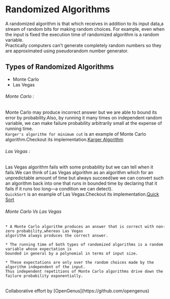 # Randomized Algorithms
A randomized algorithm is that which receives in addition to its input data,a stream of random bits for making random choices.
For example, even when the input is fixed the execution time of randomized algorithm is a random variable. <br >
Practically computers can't generate completely random numbers so they are approximated using pseudorandom number generator.
## Types of Randomized Algorithms
* Monte Carlo
* Las Vegas

###### Monte Carlo :
Monte Carlo may produce incorrect answer but we are able to bound its error by probability.Also, by running it many times on independent random variable, we can make failure probability arbitrarily small at the expense of running time.<br >
```Karger's algorithm for minimum cut``` is an example of Monte Carlo algorithm.Checkout its implementation.[Karger Algorithm](https://github.com/RN0311/cosmos/tree/master/code/randomized_algorithms/src/karger_minimum_cut_algorithm)

######  Las Vegas :
Las Vegas algorithm fails with some probability but we can tell when it fails.We can think of Las Vegas algorithm as an algorithm which for an unpredictable amount of time but always succeed(we we can convert such an algorithm back into one that runs in bounded time by declaring that it fails if it runs too long—a condition we can detect).<br >
```QuickSort``` is an example of Las Vegas.Checkout its implementation.[Quick Sort](https://github.com/RN0311/cosmos/tree/master/code/randomized_algorithms/src/randomized_quick_sort)


###### Monte Carlo Vs Las Vegas

```
* A Monte Carlo algorithm produces an answer that is correct with non-zero probability,whereas Las Vegas 
algorithm always produces the correct answer.

* The running time of both types of randomized algorithms is a random variable whose expectation is 
bounded in general by a polynomial in terms of input size.

* These expectations are only over the random choices made by the algorithm independent of the input.
Thus independent repetitions of Monte Carlo algorithms drive down the failure probability exponentially.

```
<br >
Collaborative effort by [OpenGenus](https://github.com/opengenus)
